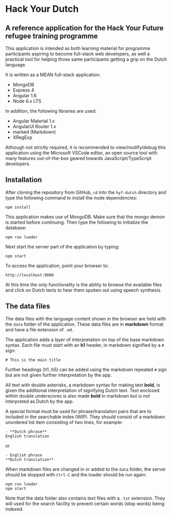 # Hack Your Dutch

## A reference application for the Hack Your Future refugee training programme

This application is intended as both learning material for programme participants aspiring to become full-stack web developers, as well a practical tool for helping those same participants getting a grip on the Dutch language.

It is written as a MEAN full-stack application:

- MongoDB
- Express 4
- Angular 1.6
- Node 6.x LTS

In addition, the following libraries are used:

- Angular Material 1.x
- AngularUI Router 1.x
- marked (Markdown)
- XRegExp

Although not strictly required, it is recommended to view/modify/debug this application using the Microsoft VSCode editor, an open source tool with many features out-of-the-box geared towards JavaScript/TypeScript developers.

## Installation

After cloning the repository from GitHub, `cd` into the `hyf-dutch` directory and type the following command to install the node dependencies:

```
npm install
```

This application makes use of MongoDB. Make sure that the mongo demon is started before continuing. Then type the following to initialize the database:

```
npm run loader
```

Next start the server part of the application by typing:

```
npm start
```

To access the application, point your browser to:

```
http://localhost:8080
```

At this time the only functionality is the ability to browse the available files and click on Dutch texts to hear them spoken out using speech synthesis.

## The data files

The data files with the language content shown in the browser are held with the `data` folder of the application. These data files are in **markdown** format and have a file extension of `.md`.

The application adds a layer of interpretation on top of the base markdown syntax. Each file must start with an **h1** header, in markdown signified by a `#` sign:

```
# This is the main title
```

Further headings (h1..h5) can be added using the markdown repeated `#` sign but are not given further interpretation by the app.

All text with double asterisks, a markdown syntax for making text **bold**, is given the additional interpretation of signifying Dutch text. Text enclosed within double underscores is also made __bold__ in markdown but is not interpreted as Dutch by the app.

A special format must be used for phrase/translation pairs that are to included in the searchable index (WIP). They should consist of a markdown unordered list item consisting of two lines, for example:

```
- **Dutch phrase**
English translation
```

or

```
- English phrase
**Dutch translation**
```

When markdown files are changed in or added to the `data` folder, the server should be stopped with `Ctrl-C` and the loader should be run again:

```
npm run loader
npm start
```

Note that the data folder also contains text files with a `.txt` extension. They will used for the search facility to prevent certain words (stop words) being indexed.



